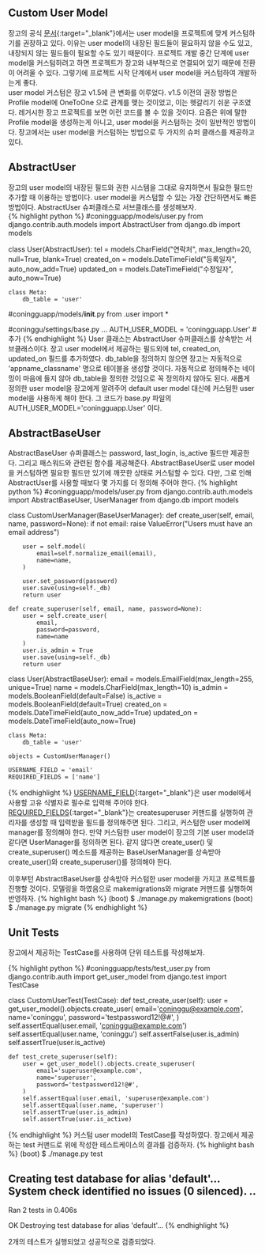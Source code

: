 ## Custom User Model
장고의 공식 [문서](https://docs.djangoproject.com/en/2.2/topics/auth/customizing/#using-a-custom-user-model-when-starting-a-project){:target="_blank"}에서는 user model을 프로젝트에 맞게 커스텀하기를 권장하고 있다. 이유는 user model의 내장된 필드들이 필요하지 않을 수도 있고, 내장되지 않는 필드들이 필요할 수도 있기 때문이다. 프로젝트 개발 중간 단계에 user model을 커스텀하려고 하면 프로젝트가 장고와 내부적으로 연결되어 있기 때문에 전환이 어려울 수 있다. 그렇기에 프로젝트 시작 단계에서 user model을 커스텀하여 개발하는게 좋다.    
user model 커스텀은 장고 v1.5에 큰 변화를 이루었다. v1.5 이전의 권장 방법은 Profile model에 OneToOne 으로 관계를 맺는 것이었고, 이는 헷갈리기 쉬운 구조였다. 레거시한 장고 프로젝트를 보면 이런 코드를 볼 수 있을 것이다.
요즘은 위에 말한 Profile model을 생성하는게 아니고, user model을 커스텀하는 것이 일반적인 방법이다. 장고에서는 user model을 커스텀하는 방법으로 두 가지의 슈퍼 클래스를 제공하고 있다. 

## AbstractUser
장고의 user model의 내장된 필드와 권한 시스템을 그대로 유지하면서 필요한 필드만 추가할 때 이용하는 방법이다. user model을 커스텀할 수 있는 가장 간단하면서도 빠른 방법이다. AbstractUser 슈퍼클래스로 서브클래스를 생성해보자.  
{% highlight python %}
#coningguapp/models/user.py
from django.contrib.auth.models import AbstractUser
from django.db import models


class User(AbstractUser):
    tel = models.CharField("연락처", max_length=20, null=True, blank=True)
    created_on = models.DateTimeField("등록일자", auto_now_add=True)
    updated_on = models.DateTimeField("수정일자", auto_now=True)

    class Meta:
        db_table = 'user'
				
#coningguapp/models/__init__.py
from .user import *

#coninggu/settings/base.py
...
AUTH_USER_MODEL = 'coningguapp.User'  # 추가
{% endhighlight %}
User 클래스는 AbstractUser 슈퍼클래스를 상속받는 서브클래스이다. 장고 user model에서 제공하는 필드외에 tel, created_on, updated_on 필드를 추가하였다. db_table을 정의하지 않으면 장고는 자동적으로 'appname_classname' 명으로 테이블을 생성할 것이다. 자동적으로 정의해주는 네이밍이 마음에 들지 않아 db_table을 정의한 것임으로 꼭 정의하지 않아도 된다. 새롭게 정의한 user model을 장고에게 알려주어 default user model 대신에 커스텀한 user model을 사용하게 해야 한다. 그 코드가 base.py 파일의 AUTH_USER_MODEL='coningguapp.User' 이다.

## AbstractBaseUser
AbstractBaseUser 슈퍼클래스는 password, last_login, is_active 필드만 제공한다. 그리고 패스워드와 관련된 함수를 제공해준다. AbstractBaseUser로 user model을 커스텀하면 필요한 필드만 있기에 깨끗한 상태로 커스텀할 수 있다. 다만, 그로 인해 AbstractUser를 사용할 때보다 몇 가지를 더 정의해 주어야 한다.
{% highlight python %}
#coningguapp/models/user.py
from django.contrib.auth.models import AbstractBaseUser, UserManager
from django.db import models


class CustomUserManager(BaseUserManager):
    def create_user(self, email, name, password=None):
        if not email:
            raise ValueError("Users must have an email address")

        user = self.model(
            email=self.normalize_email(email),
            name=name,
        )

        user.set_password(password)
        user.save(using=self._db)
        return user

    def create_superuser(self, email, name, password=None):
        user = self.create_user(
            email,
            password=password,
            name=name
        )
        user.is_admin = True
        user.save(using=self._db)
        return user
        
        
class User(AbstractBaseUser):
    email = models.EmailField(max_length=255, unique=True)
    name = models.CharField(max_length=10)
    is_admin = models.BooleanField(default=False)
    is_active = models.BooleanField(default=True)
    created_on = models.DateTimeField(auto_now_add=True)
    updated_on = models.DateTimeField(auto_now=True)

    class Meta:
        db_table = 'user'

    objects = CustomUserManager()

    USERNAME_FIELD = 'email'
    REQUIRED_FIELDS = ['name']
{% endhighlight %}
[USERNAME_FIELD](https://docs.djangoproject.com/en/2.2/topics/auth/customizing/#django.contrib.auth.models.CustomUser.USERNAME_FIELD){:target="_blank"}은 user model에서 사용할 고유 식별자로 필수로 입력해 주어야 한다. [REQUIRED_FIELDS](https://docs.djangoproject.com/en/2.2/topics/auth/customizing/#django.contrib.auth.models.CustomUser.REQUIRED_FIELDS){:target="_blank"}는 createsuperuser 커맨드를 실행하여 관리자를 생성할 때 입력받을 필드를 정의해주면 된다. 그리고, 커스텀한 user model에 manager를 정의해야 한다. 만약 커스텀한 user model이 장고의 기본 user model과 같다면 UserManager를 정의하면 된다. 같지 않다면 create_user() 및 create_superuser() 메소드를 제공하는 BaseUserManager를 상속받아 create_user()와 create_superuser()를 정의해야 한다.

이후부턴 AbstractBaseUser를 상속받아 커스텀한 user model을 가지고 프로젝트를 진행할 것이다. 모델링을 하였음으로 makemigrations와 migrate 커맨드를 실행하여 반영하자.
{% highlight bash %}
(boot) $ ./manage.py makemigrations
(boot) $ ./manage.py migrate
{% endhighlight %}

## Unit Tests
장고에서 제공하는 TestCase를 사용하여 단위 테스트를 작성해보자. 

{% highlight python %}
#coningguapp/tests/test_user.py
from django.contrib.auth import get_user_model
from django.test import TestCase


class CustomUserTest(TestCase):
    def test_create_user(self):
        user = get_user_model().objects.create_user(
            email='coninggu@example.com',
            name='coninggu',
            password='testpassword12!@#',
        )
        self.assertEqual(user.email, 'coninggu@example.com')
        self.assertEqual(user.name, 'coninggu')
        self.assertFalse(user.is_admin)
        self.assertTrue(user.is_active)

    def test_crete_superuser(self):
        user = get_user_model().objects.create_superuser(
            email='superuser@example.com',
            name='superuser',
            password='testpassword12!@#',
        )
        self.assertEqual(user.email, 'superuser@example.com')
        self.assertEqual(user.name, 'superuser')
        self.assertTrue(user.is_admin)
        self.assertTrue(user.is_active)
{% endhighlight %}
커스텀 user model의 TestCase를 작성하였다. 장고에서 제공하는 test 커맨드로 위에 작성한 테스트케이스의 결과를 검증하자.
{% highlight bash %}
(boot) $ ./manage.py test

Creating test database for alias 'default'...
System check identified no issues (0 silenced).
..
----------------------------------------------------------------------
Ran 2 tests in 0.406s

OK
Destroying test database for alias 'default'...
{% endhighlight %}

2개의 테스트가 실행되었고 성공적으로 검증되었다.

